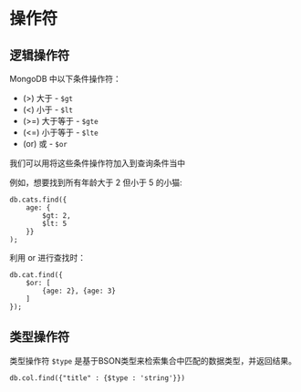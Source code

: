 # 操作符
## 逻辑操作符
MongoDB 中以下条件操作符：  
* (>) 大于 - `$gt`  
* (<) 小于 - `$lt`  
* (>=) 大于等于 - `$gte`  
* (<=) 小于等于 - `$lte`  
* (or) 或 - `$or`

我们可以用将这些条件操作符加入到查询条件当中  

例如，想要找到所有年龄大于 2 但小于 5 的小猫:
``` MongoDB
db.cats.find({
    age: {
        $gt: 2, 
        $lt: 5
    }}
);
```
利用 or 进行查找时：  
``` MongoDB
db.cat.find({
    $or: [
        {age: 2}, {age: 3}
    ]
});
```

## 类型操作符
类型操作符 `$type` 是基于BSON类型来检索集合中匹配的数据类型，并返回结果。  
``` MongoDB
db.col.find({"title" : {$type : 'string'}})
```